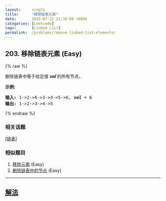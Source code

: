 ```yaml
---
layout:     single
title:      "移除链表元素"
date:       2016-07-22 21:30:00 +0800
categories: [Leetcode]
tags:       [Linked List]
permalink:  /problems/remove-linked-list-elements/
---
```


## 203. 移除链表元素 (Easy)

{% raw %}

<p>删除链表中等于给定值&nbsp;<strong><em>val&nbsp;</em></strong>的所有节点。</p>

<p><strong>示例:</strong></p>

<pre><strong>输入:</strong> 1-&gt;2-&gt;6-&gt;3-&gt;4-&gt;5-&gt;6, <em><strong>val</strong></em> = 6
<strong>输出:</strong> 1-&gt;2-&gt;3-&gt;4-&gt;5
</pre>

{% endraw %}

### 相关话题
  [[链表](https://github.com/openset/leetcode/tree/master/tag/linked-list/README.md)]

### 相似题目
  1. [移除元素](/problems/remove-element) (Easy)
  1. [删除链表中的节点](/problems/delete-node-in-a-linked-list) (Easy)

---

## [解法](https://github.com/openset/leetcode/tree/master/problems/remove-linked-list-elements)
